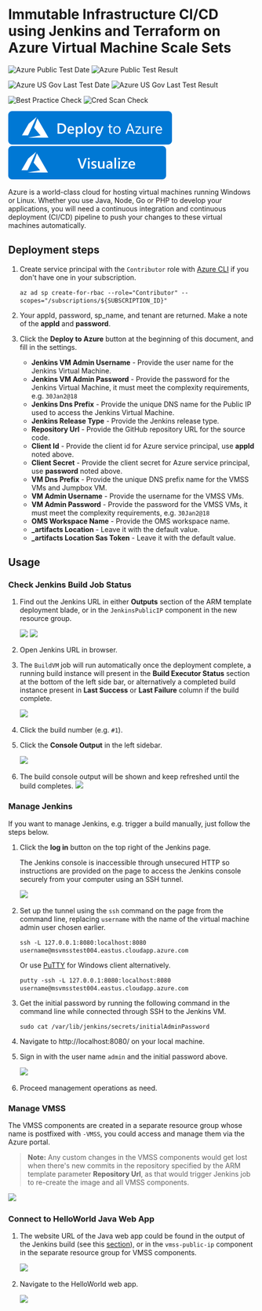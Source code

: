 # Immutable Infrastructure CI/CD using Jenkins and Terraform on Azure Virtual Machine Scale Sets

![Azure Public Test Date](https://azurequickstartsservice.blob.core.windows.net/badges/jenkins-cicd-vmss/PublicLastTestDate.svg)
![Azure Public Test Result](https://azurequickstartsservice.blob.core.windows.net/badges/jenkins-cicd-vmss/PublicDeployment.svg)

![Azure US Gov Last Test Date](https://azurequickstartsservice.blob.core.windows.net/badges/jenkins-cicd-vmss/FairfaxLastTestDate.svg)
![Azure US Gov Last Test Result](https://azurequickstartsservice.blob.core.windows.net/badges/jenkins-cicd-vmss/FairfaxDeployment.svg)

![Best Practice Check](https://azurequickstartsservice.blob.core.windows.net/badges/jenkins-cicd-vmss/BestPracticeResult.svg)
![Cred Scan Check](https://azurequickstartsservice.blob.core.windows.net/badges/jenkins-cicd-vmss/CredScanResult.svg)

[![Deploy To Azure](https://raw.githubusercontent.com/Azure/azure-quickstart-templates/master/1-CONTRIBUTION-GUIDE/images/deploytoazure.svg?sanitize=true)](https://portal.azure.com/#create/Microsoft.Template/uri/https%3A%2F%2Fraw.githubusercontent.com%2FAzure%2Fazure-quickstart-templates%2Fmaster%2Fjenkins-cicd-vmss%2Fazuredeploy.json)
[![Visualize](https://raw.githubusercontent.com/Azure/azure-quickstart-templates/master/1-CONTRIBUTION-GUIDE/images/visualizebutton.svg?sanitize=true)](http://armviz.io/#/?load=https%3A%2F%2Fraw.githubusercontent.com%2FAzure%2Fazure-quickstart-templates%2Fmaster%2Fjenkins-cicd-vmss%2Fazuredeploy.json)

Azure is a world-class cloud for hosting virtual machines running Windows or
Linux. Whether you use Java, Node, Go or PHP to develop your applications, you
will need a continuous integration and continuous deployment (CI/CD) pipeline to
push your changes to these virtual machines automatically.

## Deployment steps

1. Create service principal with the `Contributor` role with
   [Azure CLI](https://docs.microsoft.com/en-us/cli/azure/get-started-with-azure-cli?view=azure-cli-latest)
   if you don't have one in your subscription.

   ```shell
   az ad sp create-for-rbac --role="Contributor" --scopes="/subscriptions/${SUBSCRIPTION_ID}"
   ```

2. Your appId, password, sp_name, and tenant are returned. Make a note of the
   **appId** and **password**.

3. Click the **Deploy to Azure** button at the beginning of this document, and
   fill in the settings.
   - **Jenkins VM Admin Username** - Provide the user name for the Jenkins
     Virtual Machine.
   - **Jenkins VM Admin Password** - Provide the password for the Jenkins
     Virtual Machine, it must meet the complexity requirements, e.g. `30Jan2@18`
   - **Jenkins Dns Prefix** - Provide the unique DNS name for the Public IP used
     to access the Jenkins Virtual Machine.
   - **Jenkins Release Type** - Provide the Jenkins release type.
   - **Repository Url** - Provide the GitHub repository URL for the source code.
   - **Client Id** - Provide the client id for Azure service principal, use
     **appId** noted above.
   - **Client Secret** - Provide the client secret for Azure service principal,
     use **password** noted above.
   - **VM Dns Prefix** - Provide the unique DNS prefix name for the VMSS VMs and
     Jumpbox VM.
   - **VM Admin Username** - Provide the username for the VMSS VMs.
   - **VM Admin Password** - Provide the password for the VMSS VMs, it must meet
     the complexity requirements, e.g. `30Jan2@18`
   - **OMS Workspace Name** - Provide the OMS workspace name.
   - **\_artifacts Location** - Leave it with the default value.
   - **\_artifacts Location Sas Token** - Leave it with the default value.

## Usage

### Check Jenkins Build Job Status

1. Find out the Jenkins URL in either **Outputs** section of the ARM template
   deployment blade, or in the `JenkinsPublicIP` component in the new resource
   group.

   ![](images/arm-output.png) ![](images/jenkins-publicip.png)

2. Open Jenkins URL in browser.

3. The `BuildVM` job will run automatically once the deployment complete, a
   running build instance will present in the **Build Executor Status** section
   at the bottom of the left side bar, or alternatively a completed build
   instance present in **Last Success** or **Last Failure** column if the build
   complete.

   ![](images/jenkins-anonymous.png)

4. Click the build number (e.g. `#1`).

5. Click the **Console Output** in the left sidebar.

   ![](images/jenkins-build-overview.png)

6. The build console output will be shown and keep refreshed until the build
   completes. ![](images/jenkins-build-output.png)

### Manage Jenkins

If you want to manage Jenkins, e.g. trigger a build manually, just follow the
steps below.

1. Click the **log in** button on the top right of the Jenkins page.

   The Jenkins console is inaccessible through unsecured HTTP so instructions
   are provided on the page to access the Jenkins console securely from your
   computer using an SSH tunnel.

   ![](images/jenkins-login.png)

2. Set up the tunnel using the `ssh` command on the page from the command line,
   replacing `username` with the name of the virtual machine admin user chosen
   earlier.

   ```shell
   ssh -L 127.0.0.1:8080:localhost:8080 username@msvmsstest004.eastus.cloudapp.azure.com
   ```

   Or use [PuTTY](https://www.chiark.greenend.org.uk/~sgtatham/putty/) for
   Windows client alternatively.

   ```shell
   putty -ssh -L 127.0.0.1:8080:localhost:8080 username@msvmsstest004.eastus.cloudapp.azure.com
   ```

3. Get the initial password by running the following command in the command line
   while connected through SSH to the Jenkins VM.

   ```shell
   sudo cat /var/lib/jenkins/secrets/initialAdminPassword
   ```

4. Navigate to http://localhost:8080/ on your local machine.

5. Sign in with the user name `admin` and the initial password above.

   ![](images/jenkins-login-ssh.png)

6. Proceed management operations as need.

### Manage VMSS

The VMSS components are created in a separate resource group whose name is
postfixed with `-VMSS`, you could access and manage them via the Azure portal.

> **Note:** Any custom changes in the VMSS components would get lost when
> there's new commits in the repository specified by the ARM template parameter
> **Repository Url**, as that would trigger Jenkins job to re-create the image
> and all VMSS components.

![](images/vmss-resources.png)

### Connect to HelloWorld Java Web App

1. The website URL of the Java web app could be found in the output of the
   Jenkins build (see this [section](#check-jenkins-build-job-status)), or in
   the `vmss-public-ip` component in the separate resource group for VMSS
   components.

   ![](images/vmss-publicip.png)

2. Navigate to the HelloWorld web app.

   ![](images/vmss-webapp.png)
